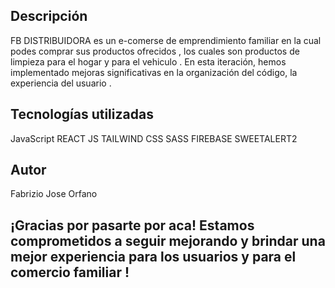 ## Descripción
FB DISTRIBUIDORA es un e-comerse de emprendimiento familiar en la cual podes comprar sus productos ofrecidos , los cuales son productos de limpieza para el hogar y para el vehiculo . En esta iteración, hemos implementado mejoras significativas en la organización del código, la experiencia del usuario .

## Tecnologías utilizadas
JavaScript 
REACT JS 
TAILWIND CSS 
SASS 
FIREBASE 
SWEETALERT2

## Autor
Fabrizio Jose Orfano

## ¡Gracias por pasarte por aca! Estamos comprometidos a seguir mejorando y brindar una mejor experiencia para los usuarios y para el comercio familiar !
